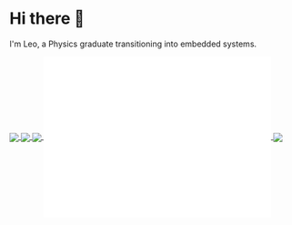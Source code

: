 # Hi there 👋

I'm Leo, a Physics graduate transitioning into embedded systems.

<a href="https://github.com/leoyehx">
  <img align=center width="410px" src="https://github-readme-stats.vercel.app/api?username=leoyehx&show_icons=true&theme=nightowl" />
  <img align=center width="430px" src="https://streak-stats.demolab.com/?user=leoyehx&theme=dark" />
</a>

<a href="https://github.com/leoyehx">
  <img align=center width="440px" src="https://github-readme-stats.vercel.app/api/top-langs/?username=leoyehx&layout=donut" />
  <img align=center width="400px" src="https://raw.githubusercontent.com/leoyehx/cf-stats/main/output/light_card.svg" />
</a>

<a href="https::github.com/leoyehx">
  <img align=center width="840px" src="https://github-readme-stats.vercel.app/api/wakatime?username=leoyehx\&layout=compact" />
</a>

<!--
**leoyehx/leoyehx** is a ✨ _special_ ✨ repository because its `README.md` (this file) appears on your GitHub profile.

Here are some ideas to get you started:

- 🔭 I’m currently working on ...
- 🌱 I’m currently learning ...
- 👯 I’m looking to collaborate on ...
- 🤔 I’m looking for help with ...
- 💬 Ask me about ...
- 📫 How to reach me: ...
- 😄 Pronouns: ...
- ⚡ Fun fact: ...
-->
